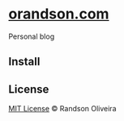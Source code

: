 # [orandson.com](https://orandson.com)

Personal blog

## Install

## License
[MIT License](./LICENSE) © Randson Oliveira
